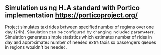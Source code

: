 ## Simulation using HLA standard with Portico implementation https://porticoproject.org/

Project simulates taxi rides between specified number of regions over one day (24h).
Simulation can be configured by changing included parameters. Simulation generates simple statistics which estimates number of rides in day and approximates number of needed extra taxis so passengers queues in regions wouldn't be needed. 